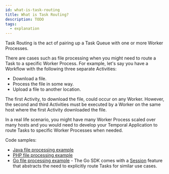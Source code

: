 ```yaml
---
id: what-is-task-routing
title: What is Task Routing?
description: TODO
tags:
  - explanation
---
```


Task Routing is the act of pairing up a Task Queue with one or more Worker Processes.

There are cases such as file processing when you might need to route a Task to a specific Worker Process.
For example, let's say you have a Workflow with the following three separate Activities:

- Download a file.
- Process the file in some way.
- Upload a file to another location.

The first Activity, to download the file, could occur on any Worker.
However, the second and third Activities must be executed by a Worker on the same host where the first Activity downloaded the file.

In a real life scenario, you might have many Worker Process scaled over many hosts and you would need to develop your Temporal Application to route Tasks to specific Worker Processes when needed.

Code samples:

- [Java file processing example](https://github.com/temporalio/samples-java/tree/master/src/main/java/io/temporal/samples/fileprocessing)
- [PHP file processing example](https://github.com/temporalio/samples-php/tree/master/app/src/FileProcessing)
- [Go file processing example](https://github.com/temporalio/samples-go/tree/master/fileprocessing) - The Go SDK comes with a [Session](/docs/go/sessions) feature that abstracts the need to explicitly route Tasks for similar use cases.
